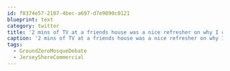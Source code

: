 ```yaml
---
id: f8374e57-2107-4bec-a697-d7e9890c0121
blueprint: text
category: twitter
title: '2 mins of TV at a friends house was a nice refresher on why I canceled cable 3yrs ago. #JerseyShoreCommercial #GroundZeroMosqueDebate'
caption: '2 mins of TV at a friends house was a nice refresher on why I canceled cable 3yrs ago. <span class="hashtag hashtag_local">#<a href="http://tweettemp.darylchymko.ca/?tag=jerseyshorecommercial">JerseyShoreCommercial</a> <span class="hashtag hashtag_local">#<a href="http://tweettemp.darylchymko.ca/?tag=groundzeromosquedebate">GroundZeroMosqueDebate</a>'
tags:
  - GroundZeroMosqueDebate
  - JerseyShoreCommercial
---
```


